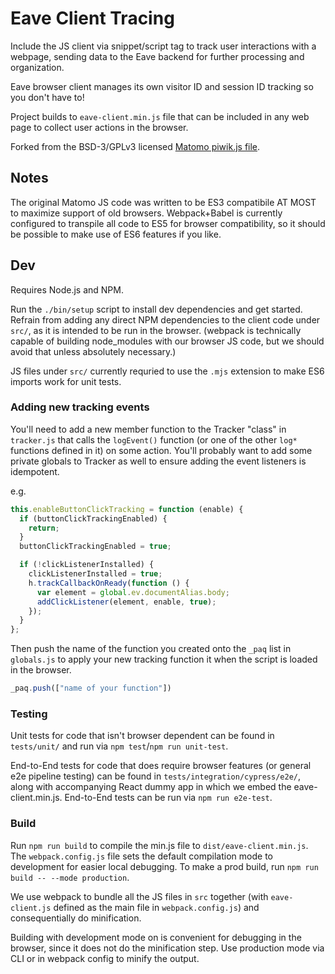 # Eave Client Tracing

Include the JS client via snippet/script tag to track user interactions with a webpage,
sending data to the Eave backend for further processing and organization.

Eave browser client manages its own visitor ID and session ID tracking so you don't have to!

Project builds to `eave-client.min.js` file that can be included in any web page to collect user actions in the browser.

Forked from the BSD-3/GPLv3 licensed [Matomo piwik.js file](https://github.com/matomo-org/matomo/blob/5.x-dev/js/piwik.js).

## Notes

The original Matomo JS code was written to be ES3 compatibile AT MOST to maximize support of old browsers.
Webpack+Babel is currently configured to transpile all code to ES5 for browser compatibility, so it should be
possible to make use of ES6 features if you like.

## Dev

Requires Node.js and NPM.

Run the `./bin/setup` script to install dev dependencies and get started. Refrain from adding any
direct NPM dependencies to the client code under `src/`, as it is intended to be run in the browser.
(webpack is technically capable of building node_modules with our browser JS code, but we should avoid
that unless absolutely necessary.)

JS files under `src/` currently requried to use the `.mjs` extension to make ES6 imports work for unit tests.

### Adding new tracking events

You'll need to add a new member function to the Tracker "class" in `tracker.js` that
calls the `logEvent()` function (or one of the other `log*` functions defined in it) on some action.
You'll probably want to add some private globals to Tracker as well to ensure adding
the event listeners is idempotent.

e.g.

```js
this.enableButtonClickTracking = function (enable) {
  if (buttonClickTrackingEnabled) {
    return;
  }
  buttonClickTrackingEnabled = true;

  if (!clickListenerInstalled) {
    clickListenerInstalled = true;
    h.trackCallbackOnReady(function () {
      var element = global.ev.documentAlias.body;
      addClickListener(element, enable, true);
    });
  }
};
```

Then push the name of the function you created onto the `_paq` list in `globals.js`
to apply your new tracking function it when the script is loaded in the browser.

```js
_paq.push(["name of your function"])
```

### Testing

Unit tests for code that isn't browser dependent can be found in `tests/unit/` and run via `npm test`/`npm run unit-test`.

End-to-End tests for code that does require browser features (or general e2e pipeline testing) can be found in
`tests/integration/cypress/e2e/`, along with accompanying React dummy app in which we embed the eave-client.min.js.
End-to-End tests can be run via `npm run e2e-test`.

### Build

Run `npm run build` to compile the min.js file to `dist/eave-client.min.js`. The `webpack.config.js`
file sets the default compilation mode to development for easier local debugging. To make a prod
build, run `npm run build -- --mode production`.

We use webpack to bundle all the JS files in `src` together (with `eave-client.js` defined as the
main file in `webpack.config.js`) and consequentially do minification.

Building with development mode on is convenient for debugging in the browser, since it does not
do the minification step. Use production mode via CLI or in webpack config to minify the output.
